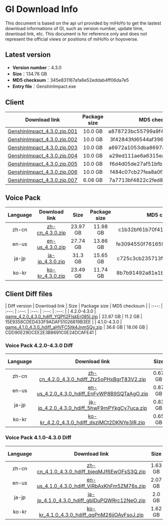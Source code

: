 # GI Download Info

This document is based on the api url provided by miHoYo to get the lastest download informations of GI, such as version number, update time, download link, etc. This document is for reference only and does not represent the official views or positions of miHoYo or hoyoverse.

## Latest version

- **Version number**：4.3.0
- **Size**：134.76 GB
- **MD5 checksum**：345e831167afa6e52eddab4ff06da7e5
- **Entry file**：GenshinImpact.exe

## Client

| Download link | Package size | MD5 checksum |
| :---: | :---: | :---: |
| [GenshinImpact_4.3.0.zip.001](https://autopatchhk.yuanshen.com/client_app/download/pc_zip/20231208190631_76nrKFC3l3HQt1yg/GenshinImpact_4.3.0.zip.001) | 10.0 GB | a878723bc55799a9f44d419ee92e65db |
| [GenshinImpact_4.3.0.zip.002](https://autopatchhk.yuanshen.com/client_app/download/pc_zip/20231208190631_76nrKFC3l3HQt1yg/GenshinImpact_4.3.0.zip.002) | 10.0 GB | 3f42843fd6544af39664f059a4bb8c86 |
| [GenshinImpact_4.3.0.zip.003](https://autopatchhk.yuanshen.com/client_app/download/pc_zip/20231208190631_76nrKFC3l3HQt1yg/GenshinImpact_4.3.0.zip.003) | 10.0 GB | a6972a1053dba8697a3f18a4b49a5d2b |
| [GenshinImpact_4.3.0.zip.004](https://autopatchhk.yuanshen.com/client_app/download/pc_zip/20231208190631_76nrKFC3l3HQt1yg/GenshinImpact_4.3.0.zip.004) | 10.0 GB | a29ed111ae6a6315ea1eae0f99e4a106 |
| [GenshinImpact_4.3.0.zip.005](https://autopatchhk.yuanshen.com/client_app/download/pc_zip/20231208190631_76nrKFC3l3HQt1yg/GenshinImpact_4.3.0.zip.005) | 10.0 GB | f6d4d05de27af51bfb7ce086538045ed |
| [GenshinImpact_4.3.0.zip.006](https://autopatchhk.yuanshen.com/client_app/download/pc_zip/20231208190631_76nrKFC3l3HQt1yg/GenshinImpact_4.3.0.zip.006) | 10.0 GB | f484c07cb27fea8a0f2c48dd95a50b71 |
| [GenshinImpact_4.3.0.zip.007](https://autopatchhk.yuanshen.com/client_app/download/pc_zip/20231208190631_76nrKFC3l3HQt1yg/GenshinImpact_4.3.0.zip.007) | 6.08 GB | 7a7713bf4822c2fed89332e5aa790290 |

## Voice Pack

| Language | Download link | Size | Package size | MD5 checksum |
| :---: | :---: | :---: | :---: | :---: |
| zh-cn | [zh-cn_4.3.0.zip](https://autopatchhk.yuanshen.com/client_app/download/pc_zip/20231208190631_76nrKFC3l3HQt1yg/Audio_Chinese_4.3.0.zip) | 23.97 GB | 11.98 GB | c1b32bf61b70f41d939c1afaf4bb6c06 |
| en-us | [en-us_4.3.0.zip](https://autopatchhk.yuanshen.com/client_app/download/pc_zip/20231208190631_76nrKFC3l3HQt1yg/Audio_English(US)_4.3.0.zip) | 27.74 GB | 13.86 GB | fe3094550f7616595483b99d3e34e870 |
| ja-jp | [ja-jp_4.3.0.zip](https://autopatchhk.yuanshen.com/client_app/download/pc_zip/20231208190631_76nrKFC3l3HQt1yg/Audio_Japanese_4.3.0.zip) | 31.3 GB | 15.65 GB | c725c3cb235713ffe95ee0e7b0849685 |
| ko-kr | [ko-kr_4.3.0.zip](https://autopatchhk.yuanshen.com/client_app/download/pc_zip/20231208190631_76nrKFC3l3HQt1yg/Audio_Korean_4.3.0.zip) | 23.49 GB | 11.74 GB | 8b7b91492a81e1b91930e5f960c1bf69 |

## Client Diff files

| Diff version | Download link | Size | Package size | MD5 checksum |
| :---: | :---: | :---: | :---: | :---: | :---: |
| 4.2.0-4.3.0 | [game_4.2.0_4.3.0_hdiff_YQPfi2FIskEr085l.zip](https://autopatchhk.yuanshen.com/client_app/update/hk4e_global/10/game_4.2.0_4.3.0_hdiff_YQPfi2FIskEr085l.zip) | 22.87 GB | 11.2 GB | 15E9358CDED433F9ADAF51026819B3EE |
| 4.1.0-4.3.0 | [game_4.1.0_4.3.0_hdiff_aHVFC5jtk4JnmSQy.zip](https://autopatchhk.yuanshen.com/client_app/update/hk4e_global/10/game_4.1.0_4.3.0_hdiff_aHVFC5jtk4JnmSQy.zip) | 36.6 GB | 18.06 GB | CDD90E29DCEE2E3B8691C0E24DCAFE41 |

### Voice Pack  4.2.0-4.3.0 Diff

| Language | Download link | Size | Package size | MD5 checksum |
| :---: | :---: | :---: | :---: | :---: |
| zh-cn | [zh-cn_4.2.0_4.3.0_hdiff_Ztz5oPHxBgrT83V2.zip](https://autopatchhk.yuanshen.com/client_app/update/hk4e_global/10/zh-cn_4.2.0_4.3.0_hdiff_Ztz5oPHxBgrT83V2.zip) | 0.67 GB | 0.31 GB | 69AB245728F2D962486DF0D911DDB9BD |
| en-us | [en-us_4.2.0_4.3.0_hdiff_EnFvWP8B9SQTaAgO.zip](https://autopatchhk.yuanshen.com/client_app/update/hk4e_global/10/en-us_4.2.0_4.3.0_hdiff_EnFvWP8B9SQTaAgO.zip) | 0.87 GB | 0.41 GB | AD292027BC24E6F6737EDA5E741607D1 |
| ja-jp | [ja-jp_4.2.0_4.3.0_hdiff_5hwF9mPYkgCy7uca.zip](https://autopatchhk.yuanshen.com/client_app/update/hk4e_global/10/ja-jp_4.2.0_4.3.0_hdiff_5hwF9mPYkgCy7uca.zip) | 0.83 GB | 0.38 GB | 10507F960EFB3BD21E7A104382082E64 |
| ko-kr | [ko-kr_4.2.0_4.3.0_hdiff_dsziMCt2DKNYe3IR.zip](https://autopatchhk.yuanshen.com/client_app/update/hk4e_global/10/ko-kr_4.2.0_4.3.0_hdiff_dsziMCt2DKNYe3IR.zip) | 0.65 GB | 0.3 GB | 301A330DA0C23B4634F9CC8A505D169D |

### Voice Pack  4.1.0-4.3.0 Diff

| Language | Download link | Size | Package size | MD5 checksum |
| :---: | :---: | :---: | :---: | :---: |
| zh-cn | [zh-cn_4.1.0_4.3.0_hdiff_bjeqMJf6EwOFsS3Q.zip](https://autopatchhk.yuanshen.com/client_app/update/hk4e_global/10/zh-cn_4.1.0_4.3.0_hdiff_bjeqMJf6EwOFsS3Q.zip) | 1.63 GB | 0.75 GB | 064A69DACB5BD172AC6F1E7220FD98D1 |
| en-us | [en-us_4.1.0_4.3.0_hdiff_ViRbAxKhFm5ZM76s.zip](https://autopatchhk.yuanshen.com/client_app/update/hk4e_global/10/en-us_4.1.0_4.3.0_hdiff_ViRbAxKhFm5ZM76s.zip) | 2.07 GB | 0.99 GB | FA69771FCE60439157493866863E7742 |
| ja-jp | [ja-jp_4.1.0_4.3.0_hdiff_gbIDuPQWRrc12NeO.zip](https://autopatchhk.yuanshen.com/client_app/update/hk4e_global/10/ja-jp_4.1.0_4.3.0_hdiff_gbIDuPQWRrc12NeO.zip) | 2.0 GB | 0.9 GB | FF2A2351D5351B435D3120B83EA9DDFE |
| ko-kr | [ko-kr_4.1.0_4.3.0_hdiff_qgPnM26ijOAyFsoJ.zip](https://autopatchhk.yuanshen.com/client_app/update/hk4e_global/10/ko-kr_4.1.0_4.3.0_hdiff_qgPnM26ijOAyFsoJ.zip) | 1.62 GB | 0.76 GB | 65F596FF107F540F9A386C96998A7094 |

